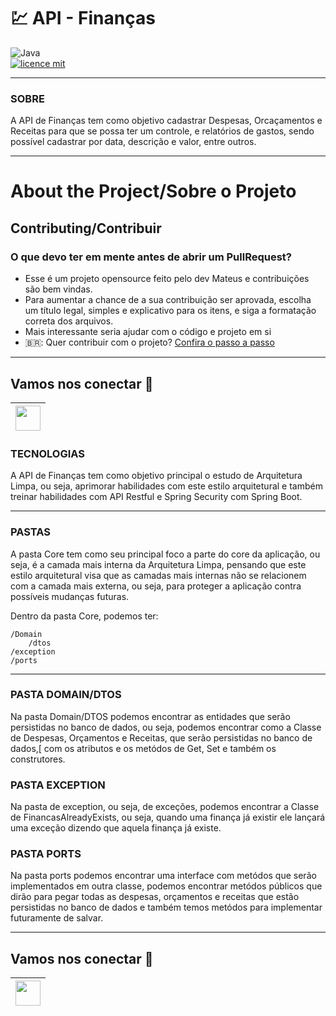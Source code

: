 # 💹 API - Finanças

![Java](https://img.shields.io/badge/java-%23ED8B00.svg?style=for-the-badge&logo=openjdk&logoColor=white) </br>
[![licence mit](https://img.shields.io/badge/licence-MIT-blue.svg)](./LICENSE)

---------

### SOBRE
A API de Finanças tem como objetivo cadastrar Despesas, Orcaçamentos e Receitas para que se possa ter um controle,
e relatórios de gastos, sendo possível cadastrar por data, descrição e valor, entre outros.

--------

# About the Project/Sobre o Projeto

## Contributing/Contribuir

### O que devo ter em mente antes de abrir um PullRequest?
- Esse é um projeto opensource feito pelo dev Mateus e contribuições são bem vindas.
- Para aumentar a chance de a sua contribuição ser aprovada, escolha um título legal, simples e explicativo para os itens, e siga a formatação correta dos arquivos.
- Mais interessante seria ajudar com o código e projeto em si
- 🇧🇷: Quer contribuir com o projeto? [Confira o passo a passo](./CONTRIBUTING.md)

--------
## Vamos nos conectar :handshake:

<a href="https://www.linkedin.com/in/mateusgd/"><img src="https://cdn2.iconfinder.com/data/icons/social-media-2285/512/1_Linkedin_unofficial_colored_svg-128.png" width="40"></a>|
|--

### TECNOLOGIAS
A API de Finanças tem como objetivo principal o estudo de Arquitetura Limpa, ou seja, aprimorar habilidades com este
estilo arquitetural e também treinar habilidades com API Restful e Spring Security com Spring Boot.

--------
### PASTAS
A pasta Core tem como seu principal foco a parte do core da aplicação, ou seja, é a camada mais interna da Arquitetura Limpa,
pensando que este estilo arquitetural visa que as camadas mais internas não se relacionem com a camada mais externa,
ou seja, para proteger a aplicação contra possíveis mudanças futuras.

Dentro da pasta Core, podemos ter:

    /Domain
        /dtos
    /exception
    /ports
--------
### PASTA DOMAIN/DTOS
Na pasta Domain/DTOS podemos encontrar as entidades que serão persistidas no banco de dados,
ou seja, podemos encontrar como a Classe de Despesas, Orçamentos e Receitas, que serão persistidas no banco de dados,[
com os atributos e os metódos de Get, Set e também os construtores.
### PASTA EXCEPTION
Na pasta de exception, ou seja, de exceções, podemos encontrar a Classe de FinancasAlreadyExists, ou seja,
quando uma finança já existir ele lançará uma exceção dizendo que aquela finança já existe.
### PASTA PORTS
Na pasta ports podemos encontrar uma interface com metódos que serão implementados em outra classe,
podemos encontrar metódos públicos que dirão para pegar todas as despesas, orçamentos e receitas que estão persistidas
no banco de dados e também temos metódos para implementar futuramente de salvar.

--------
## Vamos nos conectar :handshake:

<a href="https://www.linkedin.com/in/mateusgd/"><img src="https://cdn2.iconfinder.com/data/icons/social-media-2285/512/1_Linkedin_unofficial_colored_svg-128.png" width="40"></a>|
|--
